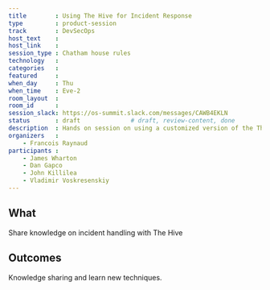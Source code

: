 ```yaml
---
title        : Using The Hive for Incident Response
type         : product-session
track        : DevSecOps
host_text    :
host_link    :
session_type : Chatham house rules
technology   :
categories   :
featured     :
when_day     : Thu
when_time    : Eve-2
room_layout  :
room_id      :
session_slack: https://os-summit.slack.com/messages/CAWB4EKLN
status       : draft              # draft, review-content, done
description  : Hands on session on using a customized version of the The Hive for Incident Response
organizers   :
    - Francois Raynaud
participants :
    - James Wharton
    - Dan Gapco
    - John Killilea
    - Vladimir Voskresenskiy
---
```


## What

Share knowledge on incident handling with The Hive

## Outcomes

Knowledge sharing and learn new techniques.
